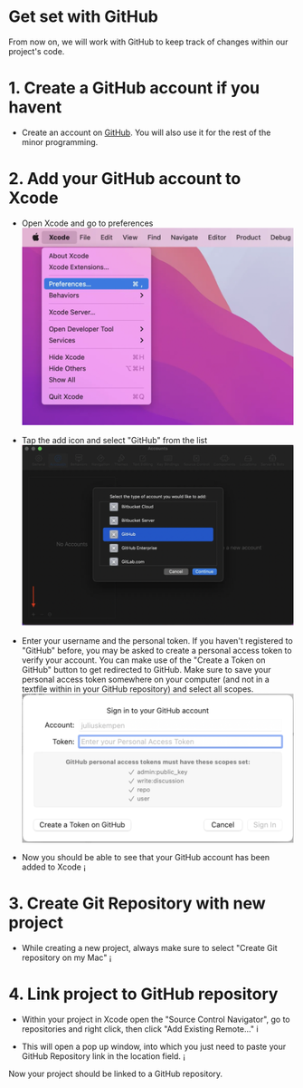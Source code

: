 # Get set with GitHub

From now on, we will work with GitHub to keep track of changes within our project's code.


# 1. Create a GitHub account if you havent
- Create an account on [GitHub](https://github.com). You will also use it for the rest of the minor programming.

# 2. Add your GitHub account to Xcode
- Open Xcode and go to preferences
![](1github.png)

- Tap the add icon and select "GitHub" from the list
![](2github.png)

- Enter your username and the personal token. If you haven't registered to "GitHub" before, you may be asked to create a personal access token to verify your account. You can make use of the "Create a Token on GitHub" button to get redirected to GitHub. Make sure to save your personal access token somewhere on your computer (and not in a textfile within in your GitHub repository) and select all scopes.
![](3github.png)

- Now you should be able to see that your GitHub account has been added to Xcode
¡[](4github.png)

# 3. Create Git Repository with new project
- While creating a new project, always make sure to select "Create Git repository on my Mac" 
¡[](5github.png)

# 4. Link project to GitHub repository

- Within your project in Xcode open the "Source Control Navigator", go to repositories and right click, then click "Add Existing Remote..." 
i[](/ios/30github/6github.png)

- This will open a pop up window, into which you just need to paste your GitHub Repository link in the location field.
¡[](7github.png)

Now your project should be linked to a GitHub repository.